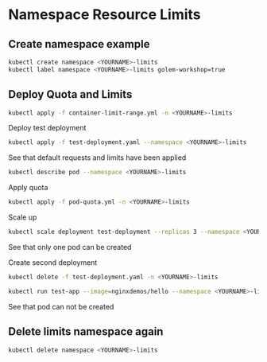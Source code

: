 # Namespace Resource Limits

## Create namespace example

```sh
kubectl create namespace <YOURNAME>-limits
kubectl label namespace <YOURNAME>-limits golem-workshop=true
```

## Deploy Quota and Limits

```sh
kubectl apply -f container-limit-range.yml -n <YOURNAME>-limits
```

Deploy test deployment

```sh
kubectl apply -f test-deployment.yaml --namespace <YOURNAME>-limits
```

See that default requests and limits have been applied

```sh
kubectl describe pod --namespace <YOURNAME>-limits
```

Apply quota

```sh
kubectl apply -f pod-quota.yml -n <YOURNAME>-limits
```

Scale up

```sh
kubectl scale deployment test-deployment --replicas 3 --namespace <YOURNAME>-limits
```

See that only one pod can be created

Create second deployment

```sh
kubectl delete -f test-deployment.yaml -n <YOURNAME>-limits

kubectl run test-app --image=nginxdemos/hello --namespace <YOURNAME>-limits --requests="cpu=2"
```

See that pod can not be created

## Delete limits namespace again

```sh
kubectl delete namespace <YOURNAME>-limits
```
